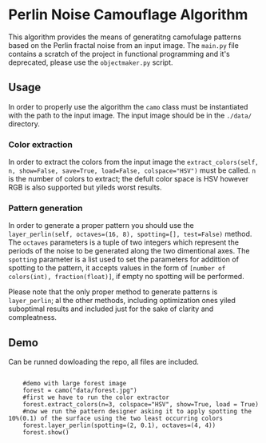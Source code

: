 # Perlin Noise Camouflage Algorithm 
This algorithm provides the means of generatitng camofulage patterns based on the Perlin fractal noise from an input image.
The `main.py` file contains a scratch of the project in functional programming and it's deprecated, please use the `objectmaker.py` script.
## Usage 
In order to properly use the algorithm the `camo` class must be instantiated with the path to the input image.
The input image should be in the `./data/` directory.
### Color extraction 
In order to extract the colors from the input image the `extract_colors(self, n, show=False, save=True, load=False, colspace="HSV")` must be called.
`n` is the number of colors to extract; the defult color space is HSV however RGB is also supported but yileds worst results.
### Pattern generation
In order to generate a proper pattern you should use the  `layer_perlin(self, octaves=(16, 8), spotting=[], test=False)` method.
The `octaves` parameters is a tuple of two integers which represent the periods of the noise to be generated along the two dimentional axes.
The `spotting` parameter is a list used to set the parameters for addittion of spotting to the pattern, it accepts values in the form of  `[number of colors(int), fraction(float)]`, if empty no spotting will be performed.

Please note that the only proper method to generate patterns is `layer_perlin`; al the other methods, including optimization ones yiled suboptimal results and included just for the sake of clarity and compleatness.


## Demo
Can be runned dowloading the repo, all files are included.

```

    #demo with large forest image
    forest = camo("data/forest.jpg")
    #first we have to run the color extractor
    forest.extract_colors(n=3, colspace="HSV", show=True, load = True)
    #now we run the pattern designer asking it to apply spotting the 10%(0.1) of the surface using the two least occurring colors
    forest.layer_perlin(spotting=(2, 0.1), octaves=(4, 4))
    forest.show()
```

